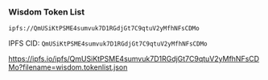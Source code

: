 
### Wisdom Token List

`ipfs://QmUSiKtPSME4sumvuk7D1RGdjGt7C9qtuV2yMfhNFsCDMo`

IPFS CID: `QmUSiKtPSME4sumvuk7D1RGdjGt7C9qtuV2yMfhNFsCDMo`

https://ipfs.io/ipfs/QmUSiKtPSME4sumvuk7D1RGdjGt7C9qtuV2yMfhNFsCDMo?filename=wisdom.tokenlist.json
